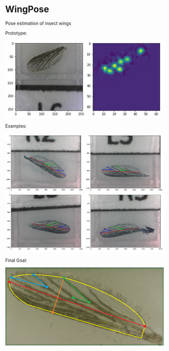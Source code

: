 # WingPose
Pose estimation of insect wings

Prototype:

![Prototype](images/5prototype_img1.png)

Examples:

![Examples](images/pose_set2.png)

Final Goal:

![Goal](images/wingpose.png)
